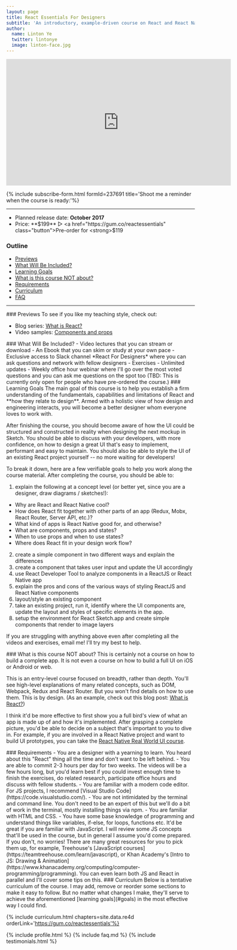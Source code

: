 ```yaml
---
layout: page
title: React Essentials For Designers
subtitle: 'An introductory, example-driven course on React and React Native: fundamentals, capabilities, limitations and how they relate to design'
author:
  name: Linton Ye
  twitter: lintonye
  image: linton-face.jpg
---
```


<div class="video-wrapper">
  <iframe width="600" height="338" src="https://www.youtube.com/embed/NnoNT7YYl84?controls=0&amp;rel=0&ampshowinfo=0" frameborder="0" allowfullscreen></iframe>
</div>

{% include subscribe-form.html formId=237691 title='Shoot me a reminder when the course is ready:'%}

---


- Planned release date: **October 2017**
- Price: **$199** ▷ <a href="https://gum.co/reactessentials" class="button">Pre-order for <strong>$119</strong></a>

<!--
- Examples of what you are gonna learn:
  - What is DOM? How is it related to React?
  - Why is React Native a big deal?
  - What are components, props, states? When to use prop and when to use state?
  - How to do layouts?
  - What are the different ways of styling a component?
  - How to take an existing React project and style its UI?
  - What is React Sketch.app, why it’s cool, and how to use it?
  - What is Storybook and why it’s useful as a design tool?
  - How does React work together with other parts in a real app, for example, Redux, React Router, etc. etc.
  - Where does React fit in your design workflow?
-->

### Outline
- [Previews](#previews)
- [What Will Be Included?](#include)
- [Learning Goals](#goals)
- [What is this course NOT about?](#not-about)
- [Requirements](#requirements)
- [Curriculum](#curriculum)
- [FAQ](#faq)

---
<a name="previews">
### Previews
To see if you like my teaching style, check out:

- Blog series: [What is React?](/2017/06/08/what-is-react/)
- Video samples: [Components and props](#chapter-3)

<a name="include">
### What Will Be Included?
- Video lectures that you can stream or download
- An Ebook that you can skim or study at your own pace
- Exclusive access to Slack channel *React For Designers* where you can ask questions and network with fellow designers
- Exercises
- Unlimited updates
- Weekly office hour webinar where I'll go over the most voted questions and you can ask me questions on the spot too (TBD: This is currently only open for people who have pre-ordered the course.)

<a name="goals">
### Learning Goals
The main goal of this course is to help you establish a firm understanding of the fundamentals, capabilities and limitations of React and **how they relate to design**. Armed with a holistic view of how design and engineering interacts, you will become a better designer whom everyone loves to work with.

After finishing the course, you should become aware of how the UI could be structured and constructed in reality when designing the next mockup in Sketch. You should be able to discuss with your developers, with more confidence, on how to design a great UI that's easy to implement, performant and easy to maintain. You should also be able to style the UI of an existing React project yourself -- no more waiting for developers!

To break it down, here are a few verifiable goals to help you work along the course material. After completing the course, you should be able to:

1. explain the following at a concept level (or better yet, since you are a designer, draw diagrams / sketches!):
  - Why are React and React Native cool?
  - How does React fit together with other parts of an app (Redux, Mobx, React Router, Server API, etc.)?
  - What kind of apps is React Native good for, and otherwise?
  - What are components, props and states?
  - When to use props and when to use states?
  - Where does React fit in your design work flow?
2. create a simple component in two different ways and explain the differences
3. create a component that takes user input and update the UI accordingly
4. use React Developer Tool to analyze components in a ReactJS or React Native app
5. explain the pros and cons of the various ways of styling ReactJS and React Native components
6. layout/style an existing component
7. take an existing project, run it, identify where the UI components are, update the layout and styles of specific elements in the app.
8. setup the environment for React Sketch.app and create simple components that render to image layers

If you are struggling with anything above even after completing all the videos and exercises, email me! I'll try my best to help.

<a name="not-about">
### What is this course NOT about?
This is certainly not a course on how to build a complete app. It is not even a course on how to build a full UI on iOS or Android or web.

This is an entry-level course focused on breadth, rather than depth. You'll see high-level explanations of many related concepts, such as DOM, Webpack, Redux and React Router. But you won't find details on how to use them. This is by design. (As an example, check out this blog post: [What is React?](/2017/06/08/what-is-react/))

I think it'd be more effective to first show you a full bird's view of what an app is made up of and how it's implemented. After grasping a complete picture, you'd be able to decide on a subject that's important to you to dive in. For example, if you are involved in a React Native project and want to build UI prototypes, you can take the [React Native Real World UI course](/rnui/).

<a name="requirements">
### Requirements
- You are a designer with a yearning to learn. You heard about this "React" thing all the time and don't want to be left behind.
- You are able to commit 2-3 hours per day for two weeks. The videos will be a few hours long, but you'd learn best if you could invest enough time to finish the exercises, do related research, participate office hours and discuss with fellow students.
- You are familiar with a modern code editor. For JS projects, I recommend [Visual Studio Code](https://code.visualstudio.com/).
- You are not intimidated by the terminal and command line. You don't need to be an expert of this but we'll do a bit of work in the terminal, mostly installing things via npm.
- You are familiar with HTML and CSS.
- You have some base knowledge of programming and understand things like variables, if-else, for loops, functions etc. It'd be great if you are familiar with JavaScript. I will review some JS concepts that'll be used in the course, but in general I assume you'd come prepared. If you don't, no worries! There are many great resources for you to pick them up, for example, Treehouse's [JavaScript courses](https://teamtreehouse.com/learn/javascript), or Khan Academy's [Intro to JS: Drawing & Animation](https://www.khanacademy.org/computing/computer-programming/programming). You can even learn both JS and React in parallel and I'll cover some tips on this.

<a name="curriculum">
### Curriculum
Below is a tentative curriculum of the course. I may add, remove or reorder some sections to make it easy to follow. But no matter what changes I make, they'll serve to achieve the aforementioned [learning goals](#goals) in the most effective way I could find.

{% include curriculum.html chapters=site.data.re4d orderLink='https://gum.co/reactessentials'%}

<!--
- Introduction
  - What we will be building
  - Environment setup
    - Codepen: for ReactJS projects
    - Expo Snack: for React Native projects
- JavaScript Review
  - JS concepts we'll use in this course
    - Variables, constants
    - Functions
    - ES6 Classes
    - switch, for loops etc.
  - How to learn JS and React in parallel?
- React Fundamentals
  - What is React?
  - What does React code look like?
    - JSX
    - Vanilla JS
  - Components
    - What are components?
    - How to create components?
  - Props
  - States
  - Comparing props and states
    - When to use states and when to use props?
    - Unidirectional data flow
  - Think in React
  - React Developer Tool
  - Core components
  - Style components with CSS
  - Style components with JS
  - styled-components
  - Animations
- React Native Fundamentals
  - What is React Native?
  - What are native apps? Why React Native is better?
    - Expo, and its limitations
    - what apps are RN good for? what are not?
  - Core components
  - React Developer Tool
  - Layout with Flexbox
  - Style React Native components
  - Animations
- The Other Parts (conceptual intro to the rest of code that a full app consists of and tools involved)
  - Webpack, Babel
  - Redux, Mobx etc.
  - React Router, React Navigation etc.
  - Get data from a server API
  - React Storybook
- Work With Existing Projects
  - Environment Setup
    - Node + NPM
    - Android
    - iOS
  - Case study: Browse a ReactJS project and update styles
  - Case study: Browse a React Native project and update styles
- React Sketch.app At A Glance
  - How does it work?
  - Environment Setup
  - Try a simple example
  - Run an example that fetches real data
- Bonus: Make a portfolio site with Gatsby (TBD)
- Conclusion
-->

<!--
- Connecting dots
  - How does React fit in design work flow?
  - Sketch <-> ReactJS <-> React Native
  - I'm most interested in being able to translate my designs into React Native code, prototyping in code, and a huge bonus would be connecting it all to Sketch in a way similar to AirBnb.
-->
{% include profile.html %}
{% include faq.md %}
{% include testimonials.html %}
